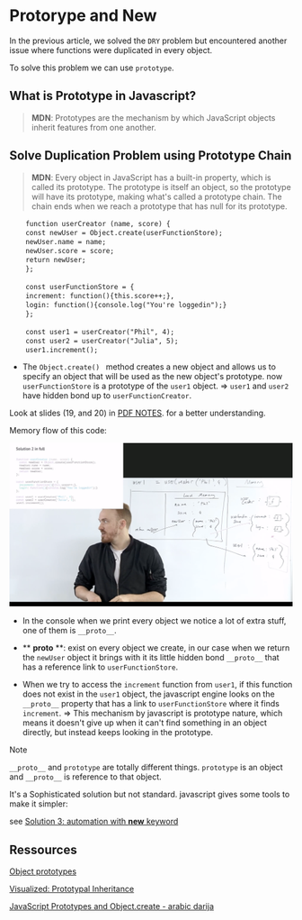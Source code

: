 # Protorype and New

In the previous article, we solved the `DRY` problem but encountered another issue where functions were duplicated in every object.

To solve this problem we can use `prototype`.

## What is Prototype in Javascript?

> **MDN**: Prototypes are the mechanism by which JavaScript objects inherit features from one another.

## Solve Duplication Problem using Prototype Chain

> **MDN**: Every object in JavaScript has a built-in property, which is called its prototype. The prototype is itself an object, so the prototype will have its prototype, making what's called a prototype chain. The chain ends when we reach a prototype that has null for its prototype.

```
    function userCreator (name, score) {
    const newUser = Object.create(userFunctionStore);
    newUser.name = name;
    newUser.score = score;
    return newUser;
    };

    const userFunctionStore = {
    increment: function(){this.score++;},
    login: function(){console.log("You're loggedin");}
    };

    const user1 = userCreator("Phil", 4);
    const user2 = userCreator("Julia", 5);
    user1.increment();

```

- The `Object.create() ` method creates a new object and allows us to specify an object that will be used as the new object's prototype. now `userFunctionStore` is a prototype of the `user1` object. => `user1` and `user2` have hidden bond up to `userFunctionCreator`.

Look at slides (19, and 20) in [PDF NOTES](https://github.com/Xperaz/OOP-Hard-Parts/blob/main/javascript-hard-parts-oop.pdf). for a better understanding.

Memory flow of this code:

![](images/img2.png?raw=true)


- In the console when we print every object we notice a lot of extra stuff, one of them is `__proto__`.
- ** __proto__ **:  exist on every object we create, in our case when we return the `newUser` object it brings with it its little hidden bond `__proto__` that has a reference link to `userFunctionStore`.

- When we try to access the `increment` function from `user1`, if this function does not exist in the `user1` object, the javascript engine looks on the `__proto__` property that has a link to `userFunctionStore` where it finds `increment`. => This mechanism by javascript is prototype nature, which means it doesn't give up when it can't find something in an object directly, but instead keeps looking in the prototype.

> [!NOTE]  
> `__proto__` and `prototype` are totally different things. `prototype` is an object and `__proto__` is reference to that object.

It's a Sophisticated solution but not standard. javascript gives some tools to make it simpler:

see [Solution 3: automation with **new** keyword](https://github.com/Xperaz/OOP-Hard-Parts/blob/main/Notes/4-New_Keyword.md)



## Ressources

[Object prototypes](https://developer.mozilla.org/en-US/docs/Learn/JavaScript/Objects/Object_prototypes)

[Visualized: Prototypal Inheritance](https://dev.to/lydiahallie/javascript-visualized-prototypal-inheritance-47co)

[JavaScript Prototypes and Object.create - arabic darija](https://www.youtube.com/watch?v=UC7Jirtw1Bo&list=PLpXCAa5_yklf_vMBI4s4d5EhBOpyGe4br&index=44&t=4s)
